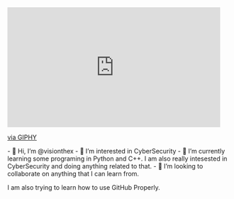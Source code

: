 <iframe src="https://giphy.com/embed/gtfppP6qR3tiU" width="480" height="270" frameBorder="0" class="giphy-embed" allowFullScreen></iframe><p><a href="https://giphy.com/gifs/reaction-gtfppP6qR3tiU">via GIPHY</a></p>
- 👋 Hi, I’m @visionthex
- 👀 I’m interested in CyberSecurity
- 🌱 I’m currently learning some programing in Python and C++.  I am also really intesested in CyberSecurity and doing anything related to that.
- 💞️ I’m looking to collaborate on anything that I can learn from.

I am also trying to learn how to use GitHub Properly.


<!---
visionthex/visionthex is a ✨ special ✨ repository because its `README.md` (this file) appears on your GitHub profile.
You can click the Preview link to take a look at your changes.
--->
